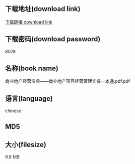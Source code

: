 ## 下载地址(download link)
[下载链接 download link](https://voluble-croquembouche-d321dc.netlify.app/?s=%E5%95%86%E4%B8%9A%E5%9C%B0%E4%BA%A7%E7%BB%8F%E8%90%A5%E5%AE%9D%E5%85%B8%E2%80%94%E2%80%94%E5%95%86%E4%B8%9A%E5%9C%B0%E4%BA%A7%E9%A1%B9%E7%9B%AE%E7%BB%8F%E8%90%A5%E7%AE%A1%E7%90%86%E5%AE%9E%E6%93%8D%E4%B8%80%E6%9C%AC%E9%80%9A.pdf)

## 下载密码(download password)
8078

## 名称(book name)
商业地产经营宝典——商业地产项目经营管理实操一本通.pdf.pdf

## 语言(language)
chinese

## MD5


## 大小(filesize)
9.8 MB
